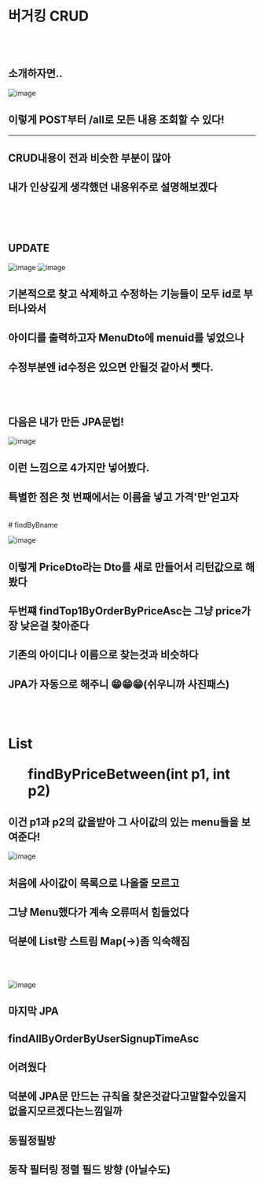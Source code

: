 # 버거킹 CRUD
<br/>
<br/>

## 소개하자면..


![image](https://github.com/user-attachments/assets/cd8a9f33-a52b-4388-bb8e-0aa8cb76a766) <br/>
## 이렇게 POST부터 /all로 모든 내용 조회할 수 있다!
---
## CRUD내용이 전과 비슷한 부분이 많아
## 내가 인상깊게 생각했던 내용위주로 설명해보겠다

<br/>
<br/>
<br/>

## UPDATE <br/>

![image](https://github.com/user-attachments/assets/2d6e01d7-e5cd-4653-b6ce-4364826e083c)
![image](https://github.com/user-attachments/assets/8e72c899-9926-42ed-b536-ac6d9cb0fc85)<br/>
## 기본적으로 찾고 삭제하고 수정하는 기능들이 모두 id로 부터나와서 <br/>
## 아이디를 출력하고자 MenuDto에 menuid를 넣었으나 <br/>
## 수정부분엔 id수정은 있으면 안될것 같아서 뻇다.


<br/>
<br/>

## 다음은 내가 만든 JPA문법!

![image](https://github.com/user-attachments/assets/0255e857-1235-40cb-b47b-998eb779710b)<br/> 
## 이런 느낌으로 4가지만 넣어봤다. <br/>
## 특별한 점은 첫 번째에서는 이름을 넣고 가격'만'얻고자  <br/>
<br/>
# findByBname

![image](https://github.com/user-attachments/assets/f28d3831-abf2-4f33-b57e-e0f19a648ffb) <br/>
## 이렇게 PriceDto라는 Dto를 새로 만들어서 리턴값으로 해봤다
## 두번쨰 findTop1ByOrderByPriceAsc는 그냥 price가장 낮은걸 찾아준다
## 기존의 아이디나 이름으로 찾는것과 비슷하다
## JPA가 자동으로 해주니 😁😁😁(쉬우니까 사진패스)
<br/> <br/>
# List<Menu> findByPriceBetween(int p1, int p2)
## 이건 p1과 p2의 값을받아 그 사이값의 있는 menu들을 보여준다!

![image](https://github.com/user-attachments/assets/982742d4-a304-4b8b-a5ae-0340011ae55f) <br/>
## 처음에 사이값이 목록으로 나올줄 모르고
## 그냥 Menu했다가 계속 오류떠서 힘들었다
## 덕분에 List랑 스트림 Map(->)좀 익숙해짐

<br/> <br/>

![image](https://github.com/user-attachments/assets/454389ae-2c05-437c-81ea-b927a78a3651) <br/>

## 마지막 JPA
## findAllByOrderByUserSignupTimeAsc
## 어려웠다
## 덕분에 JPA문 만드는 규칙을 찾은것같다고말할수있을지없을지모르겠다는느낌일까
## 동필정필방
## 동작 필터링 정렬 필드 방향 (아닐수도)









